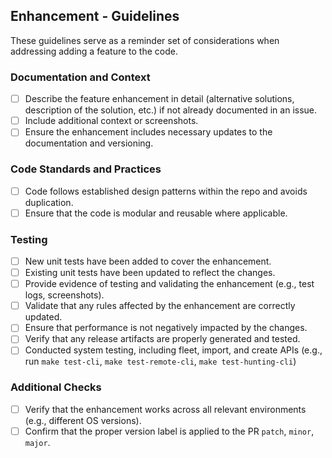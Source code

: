 ## Enhancement - Guidelines

These guidelines serve as a reminder set of considerations when addressing adding a feature to the code.

### Documentation and Context

- [ ] Describe the feature enhancement in detail (alternative solutions, description of the solution, etc.) if not already documented in an issue.
- [ ] Include additional context or screenshots.
- [ ] Ensure the enhancement includes necessary updates to the documentation and versioning.

### Code Standards and Practices

- [ ] Code follows established design patterns within the repo and avoids duplication.
- [ ] Ensure that the code is modular and reusable where applicable.

### Testing

- [ ] New unit tests have been added to cover the enhancement.
- [ ] Existing unit tests have been updated to reflect the changes.
- [ ] Provide evidence of testing and validating the enhancement (e.g., test logs, screenshots).
- [ ] Validate that any rules affected by the enhancement are correctly updated.
- [ ] Ensure that performance is not negatively impacted by the changes.
- [ ] Verify that any release artifacts are properly generated and tested.
- [ ] Conducted system testing, including fleet, import, and create APIs (e.g., run `make test-cli`, `make test-remote-cli`, `make test-hunting-cli`)

### Additional Checks

- [ ] Verify that the enhancement works across all relevant environments (e.g., different OS versions).
- [ ] Confirm that the proper version label is applied to the PR `patch`, `minor`, `major`.
